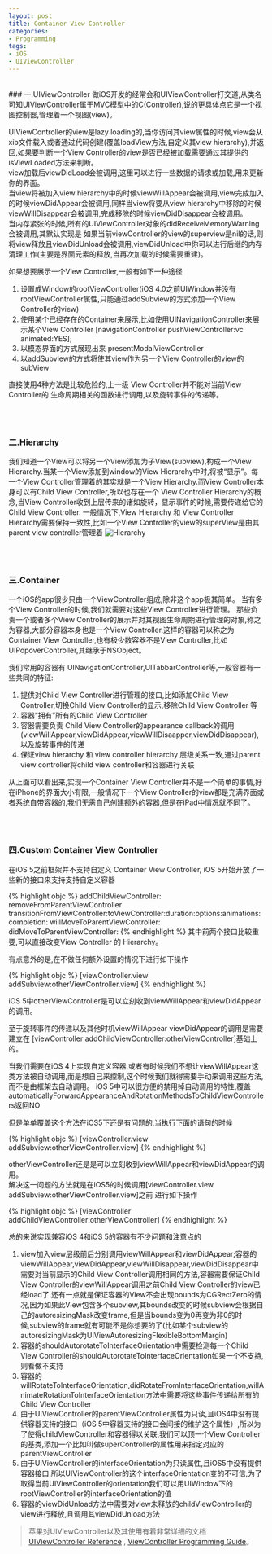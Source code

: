 ```yaml
---
layout: post
title: Container View Controller
categories:
- Programming
tags:
- iOS
- UIViewController
---
```


<br>
### 一.UIViewController
做iOS开发的经常会和UIViewController打交道,从类名可知UIViewController属于MVC模型中的C(Controller),说的更具体点它是一个视图控制器,管理着一个视图(view)。 

UIViewController的view是lazy loading的,当你访问其view属性的时候,view会从xib文件载入或者通过代码创建(覆盖loadView方法,自定义其view hierarchy),并返回,如果要判断一个View Controller的view是否已经被加载需要通过其提供的isViewLoaded方法来判断。    
view加载后viewDidLoad会被调用,这里可以进行一些数据的请求或加载,用来更新你的界面。   
当view将被加入view hierarchy中的时候viewWillAppear会被调用,view完成加入的时候viewDidAppear会被调用,同样当view将要从view hierarchy中移除的时候viewWillDisappear会被调用,完成移除的时候viewDidDisappear会被调用。     
当内存紧张的时候,所有的UIViewController对象的didReceiveMemoryWarning会被调用,其默认实现是 如果当前viewController的view的superview是nil的话,则将view释放且viewDidUnload会被调用,viewDidUnload中你可以进行后继的内存清理工作(主要是界面元素的释放,当再次加载的时候需要重建)。

如果想要展示一个View Controller,一般有如下一种途径

1. 设置成Window的rootViewController(iOS 4.0之前UIWindow并没有rootViewController属性,只能通过addSubview的方式添加一个View Controller的view)
2. 使用某个已经存在的Container来展示,比如使用UINavigationController来展示某个View Controller
[navigationController pushViewController:vc animated:YES];
3. 以模态界面的方式展现出来 presentModalViewController
4. 以addSubview的方式将使其view作为另一个View Controller的view的subView

直接使用4种方法是比较危险的,上一级 View Controller并不能对当前View Controller的 生命周期相关的函数进行调用,以及旋转事件的传递等。
     

<br><br>    
### 二.Hierarchy

我们知道一个View可以将另一个View添加为子View(subview),构成一个View Hierarchy.当某一个View添加到window的View Hierarchy中时,将被“显示”。每一个View Controller管理着的其实就是一个View Hierarchy.而View Controller本身可以有Child View Controller,所以也存在一个 View Controller Hierarchy的概念,当View Controller收到上层传来的诸如旋转，显示事件的时候,需要传递给它的Child View Controller.
一般情况下,View Hierarchy 和 View Controller Hierarchy需要保持一致性,比如一个View Controller的view的superView是由其parent view controller管理着
![Hierarchy](http://farm8.staticflickr.com/7105/7208538724_c77ed287c2_d.jpg)


     
<br><br>
### 三.Container

一个iOS的app很少只由一个ViewController组成,除非这个app极其简单。
当有多个View Controller的时候,我们就需要对这些View Controller进行管理。
那些负责一个或者多个View Controller的展示并对其视图生命周期进行管理的对象,称之为容器,大部分容器本身也是一个View Controller,这样的容器可以称之为Container View Controller,也有极少数容器不是View Controller,比如UIPopoverController,其继承于NSObject。
    
我们常用的容器有 UINavigationController,UITabbarController等,一般容器有一些共同的特征:

1. 提供对Child View Controller进行管理的接口,比如添加Child View Controller,切换Child View Controller的显示,移除Child View Controller 等
2. 容器“拥有”所有的Child View Controller
3. 容器需要负责 Child View Controller的appearance callback的调用(viewWillAppear,viewDidAppear,viewWillDisaapper,viewDidDisappear),以及旋转事件的传递
4. 保证view hierarchy 和 view controller hierarchy 层级关系一致,通过parent view controller将child view controller和容器进行关联

从上面可以看出来,实现一个Container View Controller并不是一个简单的事情,好在iPhone的界面大小有限,一般情况下一个View Controller的view都是充满界面或者系统自带容器的,我们无需自己创建额外的容器,但是在iPad中情况就不同了。


     
<br><br>
### 四.Custom Container View Controller

在iOS 5之前框架并不支持自定义 Container View Controller, iOS 5开始开放了一些新的接口来支持支持自定义容器

{% highlight objc %}
addChildViewController:
removeFromParentViewController
transitionFromViewController:toViewController:duration:options:animations:completion:
willMoveToParentViewController:
didMoveToParentViewController:
{% endhighlight %}
其中前两个接口比较重要,可以直接改变View Controller 的 Hierarchy。   

有点意外的是,在不做任何额外设置的情况下进行如下操作

{% highlight objc %}
[viewController.view addSubview:otherViewController.view]
{% endhighlight %}

iOS 5中otherViewController是可以立刻收到viewWillAppear和viewDidAppear的调用。 

至于旋转事件的传递以及其他时机viewWillAppear viewDidAppear的调用是需要建立在
[viewController addChildViewController:otherViewController]基础上的。


当我们需要在iOS 4上实现自定义容器,或者有时候我们不想让viewWillAppear这类方法被自动调用,而是想自己来控制,这个时候我们就得需要手动来调用这些方法,而不是由框架去自动调用。
iOS 5中可以很方便的禁用掉自动调用的特性,覆盖automaticallyForwardAppearanceAndRotationMethodsToChildViewControllers返回NO

但是单单覆盖这个方法在iOS5下还是有问题的,当执行下面的语句的时候

{% highlight objc %}
[viewController.view addSubview:otherViewController.view]
{% endhighlight %}

otherViewController还是是可以立刻收到viewWillAppear和viewDidAppear的调用。   
解决这一问题的方法就是在iOS5的时候调用[viewController.view addSubview:otherViewController.view]之前 进行如下操作

{% highlight objc %}
[viewController addChildViewController:otherViewController]
{% endhighlight %}


总的来说实现兼容iOS 4和iOS 5的容器有不少问题和注意点的
    
1. view加入view层级前后分别调用viewWillAppear和viewDidAppear;容器的viewWillAppear,viewDidAppear,viewWillDisappear,viewDidDisappear中需要对当前显示的Child View Controller调用相同的方法,容器需要保证Child View Controller的viewWillAppear调用之前Child View Controller的view已经load了.还有一点就是保证容器的View不会出现bounds为CGRectZero的情况,因为如果此View包含多个subview,其bounds改变的时候subview会根据自己的autoresizingMask改变frame,但是当bounds变为0再变为非0的时候,subview的frame就有可能不是你想要的了(比如某个subview的autoresizingMask为UIViewAutoresizingFlexibleBottomMargin)
2. 容器的shouldAutorotateToInterfaceOrientation中需要检测每一个Child View Controller的shouldAutorotateToInterfaceOrientation如果一个不支持,则看做不支持
3. 容器的willRotateToInterfaceOrientation,didRotateFromInterfaceOrientation,willAnimateRotationToInterfaceOrientation方法中需要将这些事件传递给所有的Child View Controller
4. 由于UIViewController的parentViewController属性为只读,且iOS4中没有提供容器支持的接口（iOS 5中容器支持的接口会间接的维护这个属性）,所以为了使得childViewController和容器得以关联,我们可以顶一个View Controller的基类,添加一个比如叫做superController的属性用来指定对应的parentViewController
5. 由于UIViewController的interfaceOrientation为只读属性,且iOS5中没有提供容器接口,所以UIViewController的这个interfaceOrientation变的不可信,为了取得当前UIViewController的orientation我们可以用UIWindow下的rootViewController的interfaceOrientation的值
6. 容器的viewDidUnload方法中需要对view未释放的childViewController的view进行释放,且调用其viewDidUnload方法


       
     
> 苹果对UIViewController以及其使用有着非常详细的文档 [UIViewController Reference](http://developer.apple.com/library/ios/#DOCUMENTATION/UIKit/Reference/UIViewController_Class/Reference/Reference.html) , [ViewController Programming Guide](http://developer.apple.com/library/ios/#featuredarticles/ViewControllerPGforiPhoneOS/Introduction/Introduction.html)。
